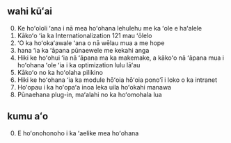 ## wahi kūʻai

0. Ke hoʻololi ʻana i nā mea hoʻohana lehulehu me ka ʻole e haʻalele
1. Kākoʻo ʻia ka Internationalization 121 mau ʻōlelo
2. ʻO ka hoʻokaʻawale ʻana o nā wēlau mua a me hope
3. hana ʻia ka ʻāpana pūnaewele me kekahi anga
4. Hiki ke hoʻohui ʻia nā ʻāpana ma ka makemake, a kākoʻo nā ʻāpana mua i hoʻohana ʻole ʻia i ka optimization lulu lāʻau
5. Kākoʻo no ka hoʻolaha pilikino
6. Hiki ke hoʻohana ʻia ka module hōʻoia hōʻoia ponoʻī i loko o ka intranet
7. Hoʻopau i ka hoʻopaʻa inoa leka uila hoʻokahi manawa
8. Pūnaehana plug-in, maʻalahi no ka hoʻomohala lua

## kumu aʻo

0. E hoʻonohonoho i ka ʻaelike mea hoʻohana